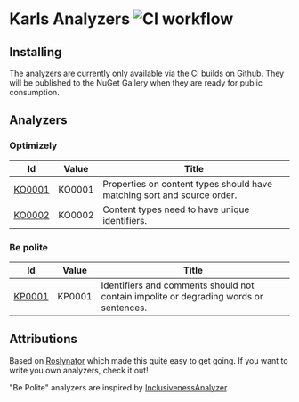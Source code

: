 # Karls Analyzers ![CI workflow](https://github.com/karl-sjogren/karls-analyzers/actions/workflows/dotnet.yml/badge.svg)

## Installing

The analyzers are currently only available via the CI builds on Github. They will be published to the NuGet Gallery
when they are ready for public consumption.

## Analyzers

### Optimizely

| Id | Value | Title |
| ------------------------------------ | -------- | ------------------------------------------------------------------------------------------- |
| [KO0001](docs/analyzers/KO0001.md)   | KO0001   | Properties on content types should have matching sort and source order.                     |
| [KO0002](docs/analyzers/KO0002.md)   | KO0002   | Content types need to have unique identifiers.                                              |

### Be polite

| Id | Value | Title |
| ------------------------------------ | -------- | ------------------------------------------------------------------------------------------- |
| [KP0001](docs/analyzers/KP0001.md)   | KP0001   | Identifiers and comments should not contain impolite or degrading words or sentences.       |

## Attributions

Based on [Roslynator](https://github.com/JosefPihrt/Roslynator) which made this quite
easy to get going. If you want to write you own analyzers, check it out!

"Be Polite" analyzers are inspired by [InclusivenessAnalyzer](https://github.com/merill/InclusivenessAnalyzer).
